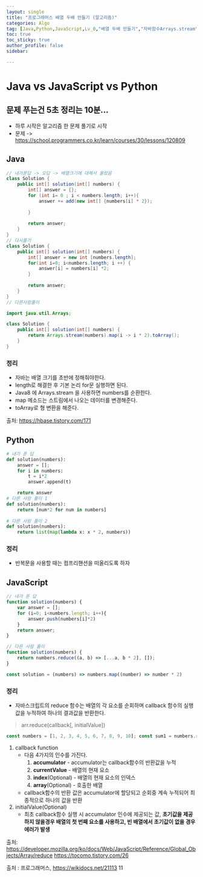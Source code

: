 ```yaml
---
layout: single
title: "프로그래머스 배열 두배 만들기 (알고리즘)"
categories: Algo
tag: [Java,Python,JavaScript,Lv_0,"배열 두배 만들기","자바함수Arrays.stream","자바함수map","자바함수toArray","자스함수reduce","자스함수map"]
toc: true
toc_sticky: true
author_profile: false
sidebar:

---
```

# Java vs JavaScript vs Python
## 문제 푸는건 5초 정리는 10분...

- 하루 시작은 알고리즘 한 문제 풀기로 시작
- 문제 -> https://school.programmers.co.kr/learn/courses/30/lessons/120809

## Java

```java
// 내가푼답 -> 오답 -> 배열크기에 대해서 몰랐음
class Solution {
    public int[] solution(int[] numbers) {
        int[] answer = {};
        for (int i= 0 ; i < numbers.length; i++){
            answer += add(new int[] {numbers[i] * 2});
            
        }
        
        return answer;
    }
}
// 다시풀기
class Solution {
    public int[] solution(int[] numbers) {
        int[] answer = new int [numbers.length];
        for(int i=0; i<numbers.length; i ++) {
            answer[i] = numbers[i] *2;
        }
        
        return answer;
    }
}
// 다른사람풀이 

import java.util.Arrays;

class Solution {
    public int[] solution(int[] numbers) {
        return Arrays.stream(numbers).map(i -> i * 2).toArray();
    }
}
```
### 정리
- 자바는 배열 크기를 초반에 정해줘야한다.
- length로 해결한 후 기본 논리 for문 실행하면 된다.
- Java8 에 Arrays.stream 을 사용하면 numbers를 순환한다.
- map 메소드는 스트림에서 나오는 데이터를 변경해준다.
- toArray로 형 변환을 해준다.

출처: https://hbase.tistory.com/171


## Python
```python
# 내가 푼 답
def solution(numbers):
    answer = [];
    for i in numbers:
        t = i*2
        answer.append(t)

    return answer
# 다른 사람 풀이 1
def solution(numbers):
    return [num*2 for num in numbers]
    
# 다른 사람 풀이 2
def solution(numbers):
    return list(map(lambda x: x * 2, numbers))
```
### 정리
- 반복문을 사용할 때는 컴프리핸션을 떠올리도록 하자



## JavaScript

```javascript
// 내가 푼 답
function solution(numbers) {
    var answer = [];
    for (i=0; i<numbers.length; i++){
        answer.push(numbers[i]*2)
    }
    return answer;
}

// 다른 사람 풀이
function solution(numbers) {
    return numbers.reduce((a, b) => [...a, b * 2], []);
}

const solution = (numbers) => numbers.map((number) => number * 2)
```
### 정리
- 자바스크립트의 reduce 함수는 배열의 각 요소를 순회하며 callback 함수의 실행 값을 누적하여 하나의 결과값을 반환한다.
>arr.reduce(callback[, initialValue])

```javascript
const numbers = [1, 2, 3, 4, 5, 6, 7, 8, 9, 10]; const sum1 = numbers.reduce((accumulator, currentNumber) => accumulator + currentNumber); console.log('sum1 =', sum1);
```
1.  callback function  
    -   다음 4가지의 인수를 가진다.
        1.  **accumulator** - accumulator는 callback함수의 반환값을 누적
        2.  **currentValue** - 배열의 현재 요소
        3.  **index**(Optional) - 배열의 현재 요소의 인덱스
        4.  **array**(Optional) - 호출한 배열
    -   callback함수의 반환 값은 accumulator에 할당되고 순회중 계속 누적되어 최종적으로 하나의 값을 반환
2.  initialValue(Optional)
    -   최초 callback함수 실행 시 accumulator 인수에 제공되는 값, **초기값을 제공하지 않을경우 배열의 첫 번째 요소를 사용하고, 빈 배열에서 초기값이 없을 경우 에러가 발생**

출처: https://developer.mozilla.org/ko/docs/Web/JavaScript/Reference/Global_Objects/Array/reduce
https://tocomo.tistory.com/26

출처 : 프로그래머스, https://wikidocs.net/21113
11